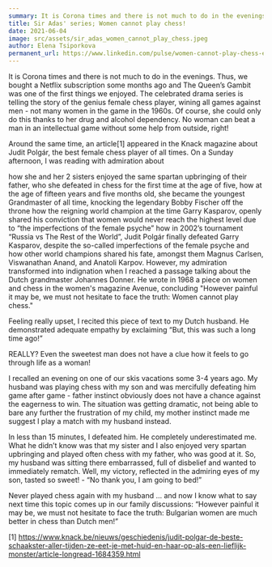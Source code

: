 ```yaml
---
summary: It is Corona times and there is not much to do in the evenings. Thus, we bought a Netflix subscription some months ago and The Queen’s Gambit was one of the first things we enjoyed. The celebrated drama series is telling the story of the genius female chess player, wining all games against men - not many women in the game in the 1960s.  Of course, she could only do this thanks to her drug and alcohol dependency. No woman can beat a man in an intellectual game without some help from outside, right!
title: Sir Adas' series; Women cannot play chess!
date: 2021-06-04
image: src/assets/sir_adas_women_cannot_play_chess.jpeg
author: Elena Tsiporkova
permanent_url: https://www.linkedin.com/pulse/women-cannot-play-chess-elena-tsiporkova/
---
```



It is Corona times and there is not much to do in the evenings. Thus, we bought a Netflix subscription some months ago and The Queen’s Gambit was one of the first things we enjoyed. The celebrated drama series is telling the story of the genius female chess player, wining all games against men - not many women in the game in the 1960s.  Of course, she could only do this thanks to her drug and alcohol dependency. No woman can beat a man in an intellectual game without some help from outside, right!

Around the same time, an article[1] appeared in the Knack magazine about Judit Polgár, the best female chess player of all times. On a Sunday afternoon, I was reading with admiration about

how she and her 2 sisters enjoyed the same spartan upbringing of their father, who she defeated in chess for the first time at the age of five,
how at the age of fifteen years and five months old, she became the youngest Grandmaster of all time, knocking the legendary Bobby Fischer off the throne
how the reigning world champion at the time Garry Kasparov, openly shared his conviction that women would never reach the highest level due to “the imperfections of the female psyche”
how in 2002’s tournament “Russia vs The Rest of the World”, Judit Polgár finally defeated Garry Kasparov, despite the so-called imperfections of the female psyche
and how other world champions shared his fate, amongst them Magnus Carlsen, Viswanathan Anand, and Anatoli Karpov.
However, my admiration transformed into indignation when I reached a passage talking about the Dutch grandmaster Johannes Donner. He wrote in 1968 a piece on women and chess in the women's magazine Avenue, concluding "However painful it may be, we must not hesitate to face the truth: Women cannot play chess."

 Feeling really upset, I recited this piece of text to my Dutch husband. He demonstrated adequate empathy by exclaiming “But, this was such a long time ago!”

 REALLY? Even the sweetest man does not have a clue how it feels to go through life as a woman!

I recalled an evening on one of our skis vacations some 3-4 years ago. My husband was playing chess with my son and was mercifully defeating him game after game - father instinct obviously does not have a chance against the eagerness to win. The situation was getting dramatic, not being able to bare any further the frustration of my child, my mother instinct made me suggest I play a match with my husband instead.

In less than 15 minutes, I defeated him. He completely underestimated me. What he didn’t know was that my sister and I also enjoyed very spartan upbringing and played often chess with my father, who was good at it. So, my husband was sitting there embarrassed, full of disbelief and wanted to immediately rematch. Well, my victory, reflected in the admiring eyes of my son, tasted so sweet! - “No thank you, I am going to bed!”

 Never played chess again with my husband … and now I know what to say next time this topic comes up in our family discussions: “However painful it may be, we must not hesitate to face the truth: Bulgarian women are much better in chess than Dutch men!”

[1] https://www.knack.be/nieuws/geschiedenis/judit-polgar-de-beste-schaakster-aller-tijden-ze-eet-je-met-huid-en-haar-op-als-een-lieflijk-monster/article-longread-1684359.html
